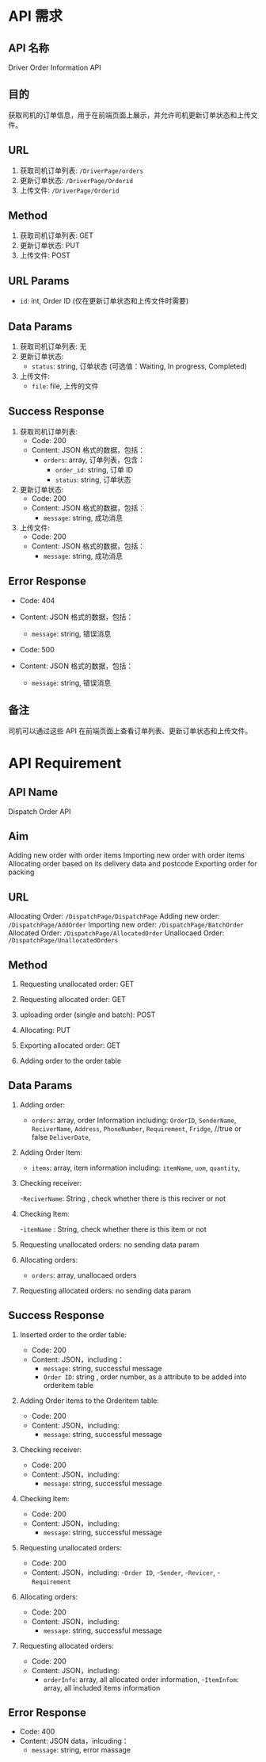 # API 需求

## API 名称

Driver Order Information API

## 目的

获取司机的订单信息，用于在前端页面上展示，并允许司机更新订单状态和上传文件。

## URL

1. 获取司机订单列表: `/DriverPage/orders`
2. 更新订单状态: `/DriverPage/Orderid`
3. 上传文件: `/DriverPage/Orderid`

## Method

1. 获取司机订单列表: GET
2. 更新订单状态: PUT
3. 上传文件: POST

## URL Params

- `id`: int, Order ID (仅在更新订单状态和上传文件时需要)

## Data Params

1. 获取司机订单列表: 无
2. 更新订单状态:
   - `status`: string, 订单状态 (可选值：Waiting, In progress, Completed)
3. 上传文件:
   - `file`: file, 上传的文件

## Success Response

1. 获取司机订单列表:
   - Code: 200
   - Content: JSON 格式的数据，包括：
     - `orders`: array, 订单列表，包含：
       - `order_id`: string, 订单 ID
       - `status`: string, 订单状态
2. 更新订单状态:
   - Code: 200
   - Content: JSON 格式的数据，包括：
     - `message`: string, 成功消息
3. 上传文件:
   - Code: 200
   - Content: JSON 格式的数据，包括：
     - `message`: string, 成功消息

## Error Response

- Code: 404
- Content: JSON 格式的数据，包括：

  - `message`: string, 错误消息

- Code: 500
- Content: JSON 格式的数据，包括：
  - `message`: string, 错误消息

## 备注

司机可以通过这些 API 在前端页面上查看订单列表、更新订单状态和上传文件。

# API Requirement

## API Name

Dispatch Order API

## Aim

Adding new order with order items
Importing new order with order items
Allocating order based on its delivery data and postcode
Exporting order for packing

## URL

Allocating Order: `/DispatchPage/DispatchPage`
Adding new order: `/DispatchPage/AddOrder`
Importing new order: `/DispatchPage/BatchOrder`
Allocated Order: `/DispatchPage/AllocatedOrder`
Unallocaed Order: `/DispatchPage/UnallocatedOrders`

## Method

1. Requesting unallocated order: GET
2. Requesting allocated order: GET
3. uploading order (single and batch): POST
4. Allocating: PUT
5. Exporting allocated order: GET

6. Adding order to the order table

## Data Params

1. Adding order:

   - `orders`: array, order Information including:
     `OrderID`,
     `SenderName`,
     `ReciverName`,
     `Address`,
     `PhoneNumber`,
     `Requirement`,
     `Fridge`, //true or false
     `DeliverDate`,

2. Adding Order Item:

   - `items`: array, item information including:
     `itemName`,
     `uom`,
     `quantity`,

3. Checking receiver:

   -`ReciverName`: String , check whether there is this reciver or not

4. Checking Item:

   -`itemName` : String, check whether there is this item or not

5. Requesting unallocated orders: no sending data param

6. Allocating orders:

   - `orders`: array, unallocaed orders

7. Requesting allocated orders: no sending data param

## Success Response

1. Inserted order to the order table:

   - Code: 200
   - Content: JSON，including：
     - `message`: string, successful message
     - `Order ID`: string , order number, as a attribute to be added into orderitem table

2. Adding Order items to the Orderitem table:

   - Code: 200
   - Content: JSON，including:
     - `message`: string, successful message

3. Checking receiver:

   - Code: 200
   - Content: JSON，including:
     - `message`: string, successful message

4. Checking Item:

   - Code: 200
   - Content: JSON，including:
     - `message`: string, successful message

5. Requesting unallocated orders:

   - Code: 200
   - Content: JSON，including: -`Order ID`, -`Sender`, -`Revicer`, -`Requirement`

6. Allocating orders:

   - Code: 200
   - Content: JSON，including:
     - `message`: string, successful message

7. Requesting allocated orders:
   - Code: 200
   - Content: JSON，including:
     - `orderInfo`: array, all allocated order information, -`ItemInfom`: array, all included items information

## Error Response

- Code: 400
- Content: JSON data，inlcuding：
  - `message`: string, error massage
